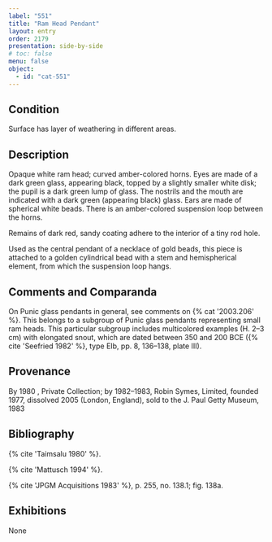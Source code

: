 ```yaml
---
label: "551"
title: "Ram Head Pendant"
layout: entry
order: 2179
presentation: side-by-side
# toc: false
menu: false
object:
  - id: "cat-551"
---
```


## Condition

Surface has layer of weathering in different areas.

## Description

Opaque white ram head; curved amber-colored horns. Eyes are made of a dark green glass, appearing black, topped by a slightly smaller white disk; the pupil is a dark green lump of glass. The nostrils and the mouth are indicated with a dark green (appearing black) glass. Ears are made of spherical white beads. There is an amber-colored suspension loop between the horns.

Remains of dark red, sandy coating adhere to the interior of a tiny rod hole.

Used as the central pendant of a necklace of gold beads, this piece is attached to a golden cylindrical bead with a stem and hemispherical element, from which the suspension loop hangs.

## Comments and Comparanda

On Punic glass pendants in general, see comments on {% cat '2003.206' %}. This belongs to a subgroup of Punic glass pendants representing small ram heads. This particular subgroup includes multicolored examples (H. 2–3 cm) with elongated snout, which are dated between 350 and 200 BCE ({% cite 'Seefried 1982' %}, type EIb, pp. 8, 136–138, plate III).

## Provenance

By 1980 , Private Collection; by 1982–1983, Robin Symes, Limited, founded 1977, dissolved 2005 (London, England), sold to the J. Paul Getty Museum, 1983

## Bibliography

{% cite 'Taimsalu 1980' %}.

{% cite 'Mattusch 1994' %}.

{% cite 'JPGM Acquisitions 1983' %}, p. 255, no. 138.1; fig. 138a.

## Exhibitions

None